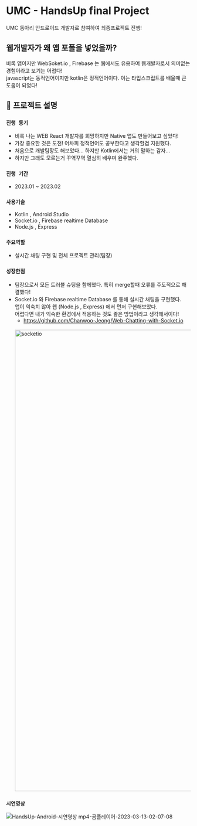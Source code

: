 # UMC - HandsUp final Project 
UMC 동아리 안드로이드 개발자로 참여하여 최종프로젝트 진행!

## 웹개발자가 왜 앱 포폴을 넣었을까?
비록 앱이지만 WebSoket.io , Firebase 는 웹에서도 유용하여 웹개발자로서 의미없는 경험이라고 보기는 어렵다! <br/>
javascript는 동적언어이지만 kotlin은 정적언어이다. 이는 타입스크립트를 배울때 큰 도움이 되었다!


## 📌 프로젝트 설명
### `진행 동기` 
 - 비록 나는 WEB React 개발자를 희망하지만 Native 앱도 만들어보고 싶었다!
 - 가장 중요한 것은 도전! 어차피 정적언어도 공부한다고 생각할겸 지원했다.
 - 처음으로 개발팀장도 해보았다... 하지만 Kotlin에서는 거의 말하는 감자...
 - 하지만 그래도 모르는거 꾸역꾸역 열심히 배우며 완주했다.

### `진행 기간` 
 - 2023.01 ~ 2023.02 

### `사용기술`
- Kotlin , Android Studio
- Socket.io , Firebase realtime Database
- Node.js , Express

### `주요역할`
- 실시간 채팅 구현 및 전체 프로젝트 관리(팀장)

### `성장한점`
- 팀장으로서 모든 트러블 슈팅을 함께했다. 특히 merge할때 오류를 주도적으로 해결했다!
- Socket.io 와 Firebase realtime Database 를 통해 실시간 채팅을 구현했다.<br/>
  앱이 익숙치 않아 웹 (Node.js , Express) 에서 먼저 구현해보았다. <br/>
  어렵다면 내가 익숙한 환경에서 적응하는 것도 좋은 방법이라고 생각해서이다!
  - https://github.com/Chanwoo-Jeong/Web-Chatting-with-Socket.io  <br/>  <br/>
  <img width="1259" alt="socketio" src="https://user-images.githubusercontent.com/91375979/224561012-a78e0013-3672-483c-81ac-5697fcc4d0e8.png">



### `시연영상`
![HandsUp-Android-시연영상 mp4-곰플레이어-2023-03-13-02-07-08](https://user-images.githubusercontent.com/91375979/224560637-8244a187-3be4-4f38-b279-f1de34212c76.gif)
